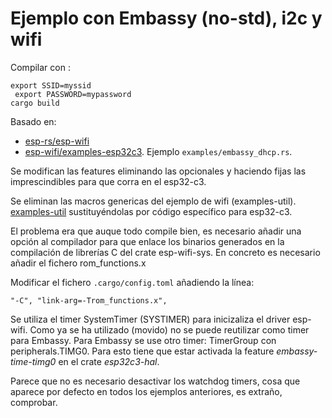 # Ejemplo con Embassy (no-std), i2c y wifi

Compilar con :

    export SSID=myssid
     export PASSWORD=mypassword
    cargo build

Basado en:

- [esp-rs/esp-wifi](https://github.com/esp-rs/esp-wifi)
- [esp-wifi/examples-esp32c3](https://github.com/esp-rs/esp-wifi/tree/main/examples-esp32c3).  Ejemplo `examples/embassy_dhcp.rs`.

Se modifican las features eliminando las opcionales y haciendo fijas
las imprescindibles para que corra en el esp32-c3.

Se eliminan las macros genericas del ejemplo de wifi (examples-util).
[examples-util](https://github.com/esp-rs/esp-wifi/blob/main/examples-util/src/lib.rs)
sustituyéndolas por código específico para esp32-c3.

El problema era que auque todo compile bien, es necesario añadir una opción
al compilador para que enlace los binarios generados en la compilación de
librerías C del crate esp-wifi-sys. En concreto es necesario añadir el fichero
rom_functions.x

Modificar el fichero `.cargo/config.toml` añadiendo la línea:

    "-C", "link-arg=-Trom_functions.x",


Se utiliza el timer SystemTimer (SYSTIMER) para inicizaliza el driver esp-wifi.
Como ya se ha utilizado (movido) no se puede reutilizar como timer para Embassy.
Para Embassy se use otro timer: TimerGroup con peripherals.TIMG0. Para esto
tiene que estar activada la feature *embassy-time-timg0* en el crate
*esp32c3-hal*.

Parece que no es necesario desactivar los watchdog timers, cosa que aparece por
defecto en todos los ejemplos anteriores, es extraño, comprobar.

